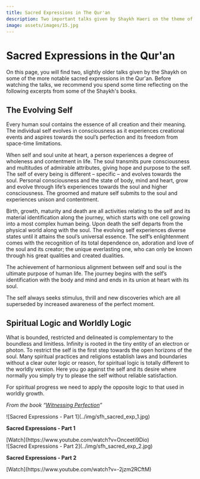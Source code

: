 ```yaml
---
title: Sacred Expressions in The Qur'an
description: Two important talks given by Shaykh Haeri on the theme of Sacred Expressions in The Qur'an.
image: assets/images/15.jpg
---
```


# Sacred Expressions in the Qur'an

On this page, you will find two, slightly older talks given by the Shaykh on some of the more notable sacred expressions in the Qur'an. Before watching the talks, we recommend you spend some time reflecting on the following excerpts from some of the Shaykh's books.

## The Evolving Self    

Every human soul contains the essence of all creation and their meaning. The individual self evolves in consciousness as it experiences creational events and aspires towards the soul’s perfection and its freedom from space-time limitations.  

When self and soul unite at heart, a person experiences a degree of wholeness and contentment in life. The soul transmits pure consciousness and multitudes of admirable attributes, giving hope and purpose to the self. The self of every being is different – specific – and evolves towards the soul. Personal consciousness and the state of body, mind and heart, grow and evolve through life’s experiences towards the soul and higher consciousness. The groomed and mature self submits to the soul and experiences unison and contentment.     

Birth, growth, maturity and death are all activities relating to the self and its material identification along the journey, which starts with one cell growing into a most complex human being. Upon death the self departs from the physical world along with the soul. The evolving self experiences diverse states until it attains the soul’s universal essence. The self’s enlightenment comes with the recognition of its total dependence on, adoration and love of the soul and its creator; the unique everlasting one, who can only be known through his great qualities and created dualities.  

The achievement of harmonious alignment between self and soul is the ultimate purpose of human life. The journey begins with the self’s identification with the body and mind and ends in its union at heart with its soul.  

The self always seeks stimulus, thrill and new discoveries which are all superseded by increased awareness of the perfect moment.

## Spiritual Logic and Worldly Logic  

What is bounded, restricted and delineated is complementary to the boundless and limitless. Infinity is rooted in the tiny entity of an electron or photon. To restrict the self is the first step towards the open horizons of the soul. Many spiritual practices and religions establish laws and boundaries without a clear outer logic or reason, for spiritual logic is totally different to the worldly version. Here you go against the self and its desire where normally you simply try to please the self without reliable satisfaction.  

For spiritual progress we need to apply the opposite logic to that used in worldly growth.  

_From the book “[Witnessing Perfection](../../../books/sufism/witnessing-perfection)”_


<div markdown="1" class="card video sidebar center gemoji center-content">

<div markdown="2" class="video-image">
![Sacred Expressions - Part 1](../img/sfh_sacred_exp_1.jpg)
</div>

**Sacred Expressions - Part 1**

<div markdown="3" class="video-link">
[Watch](https://www.youtube.com/watch?v=Onceeti9Dio)
</div>

</div>

<div markdown="1" class="card video sidebar center gemoji center-content">

<div markdown="2" class="video-image">
![Sacred Expressions - Part 2](../img/sfh_sacred_exp_2.jpg)
</div>

**Sacred Expressions - Part 2**

<div markdown="3" class="video-link">
[Watch](https://www.youtube.com/watch?v=-2jzm2RCftM)
</div>

</div>